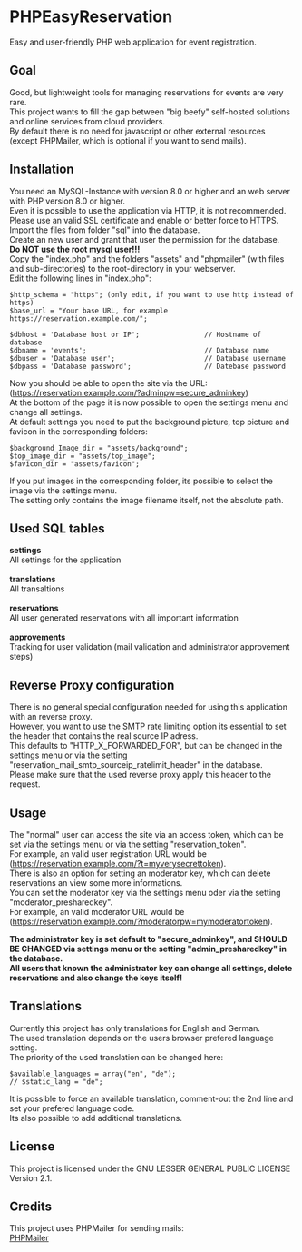 # PHPEasyReservation
Easy and user-friendly PHP web application for event registration.

## Goal
Good, but lightweight tools for managing reservations for events are very rare.<br>
This project wants to fill the gap between "big beefy" self-hosted solutions and online services from cloud providers.<br>
By default there is no need for javascript or other external resources (except PHPMailer, which is optional if you want to send mails).

## Installation
You need an MySQL-Instance with version 8.0 or higher and an web server with PHP version 8.0 or higher.<br>
Even it is possible to use the application via HTTP, it is not recommended. Please use an valid SSL certificate and enable or better force to HTTPS.<br>
Import the files from folder "sql" into the database.<br>
Create an new user and grant that user the permission for the database.<br>
**Do NOT use the root mysql user!!!**<br>
Copy the "index.php" and the folders "assets" and "phpmailer" (with files and sub-directories) to the root-directory in your webserver.<br>
Edit the following lines in "index.php":

```
$http_schema = "https"; (only edit, if you want to use http instead of https)
$base_url = "Your base URL, for example https://reservation.example.com/";
```

```
$dbhost = 'Database host or IP';                // Hostname of database
$dbname = 'events';                             // Database name
$dbuser = 'Database user';                      // Database username
$dbpass = 'Database password';                  // Datebase password
```

Now you should be able to open the site via the URL:<br>
(https://reservation.example.com/?adminpw=secure_adminkey)<br>
At the bottom of the page it is now possible to open the settings menu and change all settings.<br>
At default settings you need to put the background picture, top picture and favicon in the corresponding folders:

```
$background_Image_dir = "assets/background";
$top_image_dir = "assets/top_image";
$favicon_dir = "assets/favicon";
```

If you put images in the corresponding folder, its possible to select the image via the settings menu.<br>
The setting only contains the image filename itself, not the absolute path.

## Used SQL tables
**settings**<br>
All settings for the application<br><br>
**translations**<br>
All transaltions<br><br>
**reservations**<br>
All user generated reservations with all important information<br><br>
**approvements**<br>
Tracking for user validation (mail validation and administrator approvement steps)

## Reverse Proxy configuration
There is no general special configuration needed for using this application with an reverse proxy.<br>
However, you want to use the SMTP rate limiting option its essential to set the header that contains the real source IP adress.<br>
This defaults to "HTTP_X_FORWARDED_FOR", but can be changed in the settings menu or via the setting "reservation_mail_smtp_sourceip_ratelimit_header" in the database.<br>
Please make sure that the used reverse proxy apply this header to the request.

## Usage
The "normal" user can access the site via an access token, which can be set via the settings menu or via the setting "reservation_token".<br>
For example, an valid user registration URL would be (https://reservation.example.com/?t=myverysecrettoken).<br>
There is also an option for setting an moderator key, which can delete reservations an view some more informations.<br>
You can set the moderator key via the settings menu oder via the setting "moderator_presharedkey".<br>
For example, an valid moderator URL would be (https://reservation.example.com/?moderatorpw=mymoderatortoken).

**The administrator key is set default to "secure_adminkey", and SHOULD BE CHANGED via settings menu or the setting "admin_presharedkey" in the database.**<br>
**All users that known the administrator key can change all settings, delete reservations and also change the keys itself!**

## Translations
Currently this project has only translations for English and German.<br>
The used translation depends on the users browser prefered language setting.<br>
The priority of the used translation can be changed here:
```
$available_languages = array("en", "de");
// $static_lang = "de";
```
It is possible to force an available translation, comment-out the 2nd line and set your prefered language code.<br>
Its also possible to add additional translations.

## License
This project is licensed under the GNU LESSER GENERAL PUBLIC LICENSE Version 2.1.

## Credits
This project uses PHPMailer for sending mails:<br>
[PHPMailer](https://github.com/PHPMailer/PHPMailer)